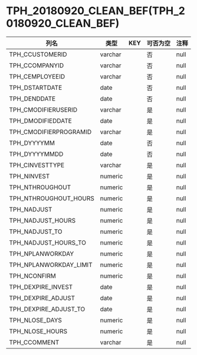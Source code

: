 # TPH_20180920_CLEAN_BEF(TPH_20180920_CLEAN_BEF)
| 列名   | 类型   | KEY  | 可否为空 | 注释   |
| ---- | ---- | ---- | ---- | ---- |
|TPH_CCUSTOMERID|varchar||否|null|
|TPH_CCOMPANYID|varchar||否|null|
|TPH_CEMPLOYEEID|varchar||否|null|
|TPH_DSTARTDATE|date||否|null|
|TPH_DENDDATE|date||否|null|
|TPH_CMODIFIERUSERID|varchar||是|null|
|TPH_DMODIFIEDDATE|date||是|null|
|TPH_CMODIFIERPROGRAMID|varchar||是|null|
|TPH_DYYYYMM|date||否|null|
|TPH_DYYYYMMDD|date||否|null|
|TPH_CINVESTTYPE|varchar||是|null|
|TPH_NINVEST|numeric||是|null|
|TPH_NTHROUGHOUT|numeric||是|null|
|TPH_NTHROUGHOUT_HOURS|numeric||是|null|
|TPH_NADJUST|numeric||是|null|
|TPH_NADJUST_HOURS|numeric||是|null|
|TPH_NADJUST_TO|numeric||是|null|
|TPH_NADJUST_HOURS_TO|numeric||是|null|
|TPH_NPLANWORKDAY|numeric||是|null|
|TPH_NPLANWORKDAY_LIMIT|numeric||是|null|
|TPH_NCONFIRM|numeric||是|null|
|TPH_DEXPIRE_INVEST|date||是|null|
|TPH_DEXPIRE_ADJUST|date||是|null|
|TPH_DEXPIRE_ADJUST_TO|date||是|null|
|TPH_NLOSE_DAYS|numeric||是|null|
|TPH_NLOSE_HOURS|numeric||是|null|
|TPH_CCOMMENT|varchar||是|null|
